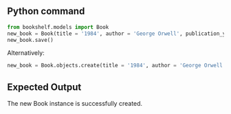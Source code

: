 ## Python command

```python
from bookshelf.models import Book
new_book = Book(title = '1984', author = 'George Orwell', publication_year = 1949)
new_book.save()
```

Alternatively:

```python
new_book = Book.objects.create(title = '1984', author = 'George Orwell', publication_year = 1949)
```

## Expected Output

The new Book instance is successfully created.